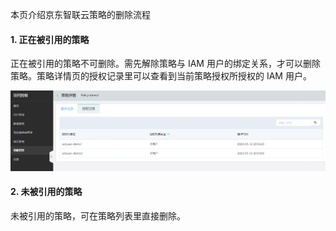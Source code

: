 本页介绍京东智联云策略的删除流程

#### 1. 正在被引用的策略

正在被引用的策略不可删除。需先解除策略与 IAM 用户的绑定关系，才可以删除策略。策略详情页的授权记录里可以查看到当前策略授权所授权的 IAM 用户。

![](../../../../../../image/IAM/PolicyNew/record.png)


#### 2. 未被引用的策略

未被引用的策略，可在策略列表里直接删除。

